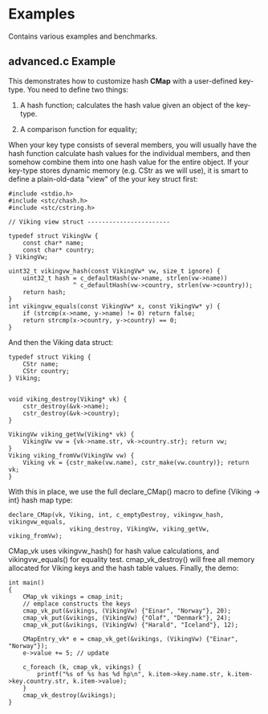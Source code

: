 Examples
========
Contains various examples and benchmarks.


advanced.c Example
------------------

This demonstrates how to customize hash **CMap** with a user-defined key-type. You need to define two things:

1. A hash function; calculates the hash value given an object of the key-type.

2. A comparison function for equality; 

When your key type consists of several members, you will usually have the hash function calculate hash values for the individual members, and then somehow combine them into one hash value for the entire object.
If your key-type stores dynamic memory (e.g. CStr as we will use), it is smart to define a plain-old-data "view" of the your key struct first:
```
#include <stdio.h>
#include <stc/chash.h>
#include <stc/cstring.h>

// Viking view struct -----------------------

typedef struct VikingVw {
    const char* name;
    const char* country;
} VikingVw;

uint32_t vikingvw_hash(const VikingVw* vw, size_t ignore) {
    uint32_t hash = c_defaultHash(vw->name, strlen(vw->name))
                  ^ c_defaultHash(vw->country, strlen(vw->country));
    return hash;
}
int vikingvw_equals(const VikingVw* x, const VikingVw* y) {
    if (strcmp(x->name, y->name) != 0) return false;
    return strcmp(x->country, y->country) == 0;
}

```
And then the Viking data struct:
```
typedef struct Viking {
    CStr name;
    CStr country;
} Viking;


void viking_destroy(Viking* vk) {
    cstr_destroy(&vk->name);
    cstr_destroy(&vk->country);
}

VikingVw viking_getVw(Viking* vk) {
    VikingVw vw = {vk->name.str, vk->country.str}; return vw;
}
Viking viking_fromVw(VikingVw vw) {
    Viking vk = {cstr_make(vw.name), cstr_make(vw.country)}; return vk;
}

```
With this in place, we use the full declare_CMap() macro to define {Viking -> int} hash map type:
```
declare_CMap(vk, Viking, int, c_emptyDestroy, vikingvw_hash, vikingvw_equals, 
                 viking_destroy, VikingVw, viking_getVw, viking_fromVw);
```
CMap_vk uses vikingvw_hash() for hash value calculations, and vikingvw_equals() for equality test. cmap_vk_destroy() will free all memory allocated for Viking keys and the hash table values.
Finally, the demo:
```
int main()
{
    CMap_vk vikings = cmap_init;
    // emplace constructs the keys
    cmap_vk_put(&vikings, (VikingVw) {"Einar", "Norway"}, 20);
    cmap_vk_put(&vikings, (VikingVw) {"Olaf", "Denmark"}, 24);
    cmap_vk_put(&vikings, (VikingVw) {"Harald", "Iceland"}, 12);

    CMapEntry_vk* e = cmap_vk_get(&vikings, (VikingVw) {"Einar", "Norway"});
    e->value += 5; // update 

    c_foreach (k, cmap_vk, vikings) {
        printf("%s of %s has %d hp\n", k.item->key.name.str, k.item->key.country.str, k.item->value);
    }
    cmap_vk_destroy(&vikings);
}
```
